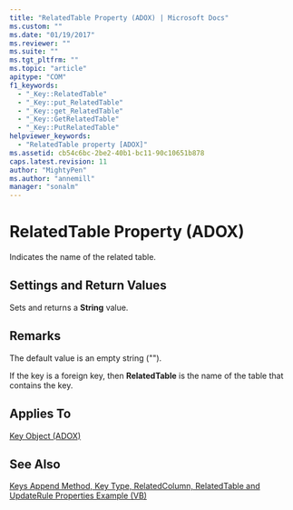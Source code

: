 ```yaml
---
title: "RelatedTable Property (ADOX) | Microsoft Docs"
ms.custom: ""
ms.date: "01/19/2017"
ms.reviewer: ""
ms.suite: ""
ms.tgt_pltfrm: ""
ms.topic: "article"
apitype: "COM"
f1_keywords: 
  - "_Key::RelatedTable"
  - "_Key::put_RelatedTable"
  - "_Key::get_RelatedTable"
  - "_Key::GetRelatedTable"
  - "_Key::PutRelatedTable"
helpviewer_keywords: 
  - "RelatedTable property [ADOX]"
ms.assetid: cb54c6bc-2be2-40b1-bc11-90c10651b878
caps.latest.revision: 11
author: "MightyPen"
ms.author: "annemill"
manager: "sonalm"
---
```

# RelatedTable Property (ADOX)
Indicates the name of the related table.  
  
## Settings and Return Values  
 Sets and returns a **String** value.  
  
## Remarks  
 The default value is an empty string ("").  
  
 If the key is a foreign key, then **RelatedTable** is the name of the table that contains the key.  
  
## Applies To  
 [Key Object (ADOX)](../../../ado/reference/adox-api/key-object-adox.md)  
  
## See Also  
 [Keys Append Method, Key Type, RelatedColumn, RelatedTable and UpdateRule Properties Example (VB)](../../../ado/reference/adox-api/keys-append-method-key-type-relatedcolumn-relatedtable-example-vb.md)